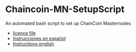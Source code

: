 # Chaincoin-MN-SetupScript
An automated bash script to set up ChainCoin Masternodes


- [licence file](LICENSE)  
- [Instrucciones en español](Instructions_es.md)  
- [Instructions english](Instructions.md)  
